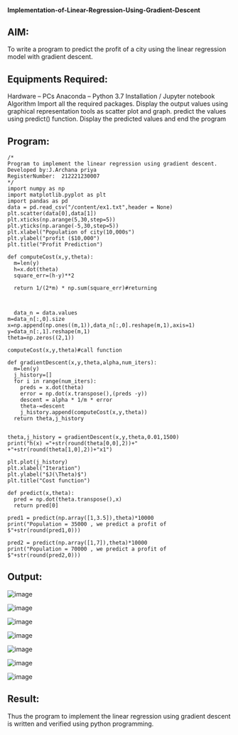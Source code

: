 #### Implementation-of-Linear-Regression-Using-Gradient-Descent

## AIM:

To write a program to predict the profit of a city using the linear regression model with gradient descent.

## Equipments Required:

Hardware – PCs
Anaconda – Python 3.7 Installation / Jupyter notebook
Algorithm
Import all the required packages.
Display the output values using graphical representation tools as scatter plot and graph.
predict the values using predict() function.
Display the predicted values and end the program

## Program:
```
/*
Program to implement the linear regression using gradient descent.
Developed by:J.Archana priya 
RegisterNumber:  212221230007
*/
import numpy as np
import matplotlib.pyplot as plt
import pandas as pd
data = pd.read_csv("/content/ex1.txt",header = None)
plt.scatter(data[0],data[1])
plt.xticks(np.arange(5,30,step=5))
plt.yticks(np.arange(-5,30,step=5))
plt.xlabel("Population of city(10,000s")
plt.ylabel("profit ($10,000")
plt.title("Profit Prediction")

def computeCost(x,y,theta):
  m=len(y)
  h=x.dot(theta)
  square_err=(h-y)**2

  return 1/(2*m) * np.sum(square_err)#returning
  
  
  
  data_n = data.values
m=data_n[:,0].size
x=np.append(np.ones((m,1)),data_n[:,0].reshape(m,1),axis=1)
y=data_n[:,1].reshape(m,1)
theta=np.zeros((2,1))

computeCost(x,y,theta)#call function

def gradientDescent(x,y,theta,alpha,num_iters):
  m=len(y)
  j_history=[]
  for i in range(num_iters):
    preds = x.dot(theta)
    error = np.dot(x.transpose(),(preds -y))
    descent = alpha * 1/m * error
    theta-=descent
    j_history.append(computeCost(x,y,theta))
  return theta,j_history


theta,j_history = gradientDescent(x,y,theta,0.01,1500)
print("h(x) ="+str(round(theta[0,0],2))+" +"+str(round(theta[1,0],2))+"x1")

plt.plot(j_history)
plt.xlabel("Iteration")
plt.ylabel("$J(\Theta)$")
plt.title("Cost function")

def predict(x,theta):
  pred = np.dot(theta.transpose(),x)
  return pred[0]

pred1 = predict(np.array([1,3.5]),theta)*10000
print("Population = 35000 , we predict a profit of $"+str(round(pred1,0)))

pred2 = predict(np.array([1,7]),theta)*10000
print("Population = 70000 , we predict a profit of $"+str(round(pred2,0)))
```

## Output:

![image](https://user-images.githubusercontent.com/118706984/233589278-59e8ced1-404e-4d0c-986a-462f3067f4c1.png)

![image](https://user-images.githubusercontent.com/118706984/233589566-718fa5be-77bf-46c3-89ba-da9b82b5b465.png)

![image](https://user-images.githubusercontent.com/118706984/233589619-d3faf218-4d91-47c8-974d-5a017d9d63cf.png)

![image](https://user-images.githubusercontent.com/118706984/233589414-0339dab0-671c-4cbd-9cbf-f62828a6d36f.png)

![image](https://user-images.githubusercontent.com/118706984/233589444-151eff33-b9d1-464c-a351-ef70de8e36f7.png)

![image](https://user-images.githubusercontent.com/118706984/233589786-1b26c883-3c41-4a78-bdfd-322e4a92eade.png)

![image](https://user-images.githubusercontent.com/118706984/233589986-26053536-775e-4555-9cb6-2e1a9c04de6e.png)

## Result:
Thus the program to implement the linear regression using gradient descent is written and verified using python programming.
